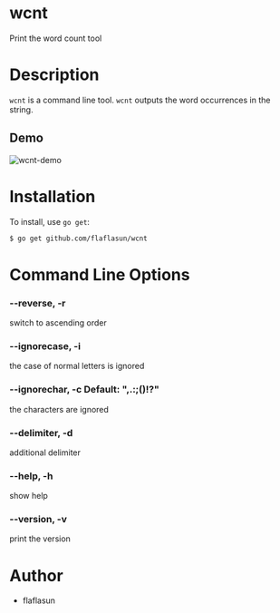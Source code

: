 wcnt
====

Print the word count tool

Description
===========

`wcnt` is a command line tool. `wcnt` outputs the word occurrences in the string.

## Demo

![wcnt-demo](http://g.recordit.co/sPV6EkpssN.gif)

Installation
============

To install, use `go get`:

```bash
$ go get github.com/flaflasun/wcnt
```

Command Line Options
====================

### --reverse, -r

switch to ascending order

### --ignorecase, -i

the case of normal letters is ignored

### --ignorechar, -c Default: ",.:;()!?"

the characters are ignored

### --delimiter, -d <string>

additional delimiter

### --help, -h

show help

### --version, -v

print the version

Author
======

* flaflasun
